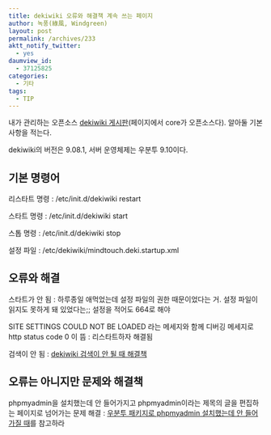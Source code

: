 ```yaml
---
title: dekiwiki 오류와 해결책 계속 쓰는 페이지
author: 녹풍(綠風, Windgreen)
layout: post
permalink: /archives/233
aktt_notify_twitter:
  - yes
daumview_id:
  - 37125825
categories:
  - 기타
tags:
  - TIP
---
```

내가 관리하는 오픈소스 <a href="http://www.mindtouch.com/products/download" target="_blank">dekiwiki 게시판</a>(페이지에서 core가 오픈소스다). 알아둘 기본 사항을 적는다.

dekiwiki의 버전은 9.08.1, 서버 운영체제는 우분투 9.10이다.

## 기본 명령어

리스타트 명령 : /etc/init.d/dekiwiki restart

스타트 명령 : /etc/init.d/dekiwiki start

스톱 명령 : /etc/init.d/dekiwiki stop

설정 파일 : /etc/dekiwiki/mindtouch.deki.startup.xml

## 오류와 해결

스타트가 안 됨 : 하루종일 애먹었는데 설정 파일의 권한 때문이었다는 거. 설정 파일이 읽지도 못하게 돼 있었다는;; 설정을 적어도 664로 해야

SITE SETTINGS COULD NOT BE LOADED 라는 메세지와 함께 디버깅 메세지로 http status code 0 이 뜸 : 리스타트하자 해결됨

검색이 안 됨 : [dekiwiki 검색이 안 될 때 해결책][1]

## 오류는 아니지만 문제와 해결책

phpmyadmin을 설치했는데 안 들어가지고 phpmyadmin이라는 제목의 글을 편집하는 페이지로 넘어가는 문제 해결 : [우분투 패키지로 phpmyadmin 설치했는데 안 들어가질 때][2]를 참고하라

 [1]: http://mytory.local/archives/1763 "dekiwiki, Sharing violation on path /var/www/dekiwiki/bin/cache/luceneindex/default-queue/data_1.bin"
 [2]: http://mytory.local/archives/1711 "우분투 패키지로 phpmyadmin 설치했는데 안 들어가질 때"